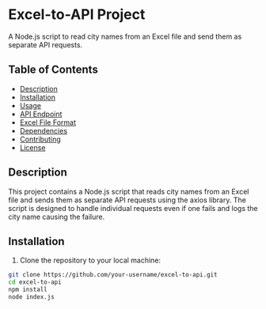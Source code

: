 # Excel-to-API Project

A Node.js script to read city names from an Excel file and send them as separate API requests.

## Table of Contents

- [Description](#description)
- [Installation](#installation)
- [Usage](#usage)
- [API Endpoint](#api-endpoint)
- [Excel File Format](#excel-file-format)
- [Dependencies](#dependencies)
- [Contributing](#contributing)
- [License](#license)

## Description

This project contains a Node.js script that reads city names from an Excel file and sends them as separate API requests using the axios library. The script is designed to handle individual requests even if one fails and logs the city name causing the failure.

## Installation

1. Clone the repository to your local machine:

```bash
git clone https://github.com/your-username/excel-to-api.git
cd excel-to-api
npm install
node index.js
```
